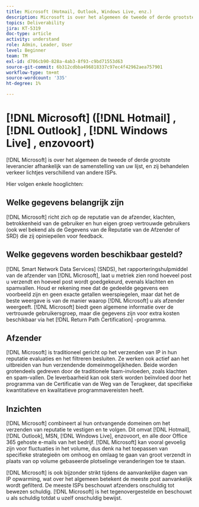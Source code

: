 ```yaml
---
title: Microsoft (Hotmail, Outlook, Windows Live, enz.)
description: Microsoft is over het algemeen de tweede of derde grootste leverancier afhankelijk van de samenstelling van uw lijst, en zij behandelen verkeer lichtjes verschillend van andere ISPs.
topics: Deliverability
jira: KT-5319
doc-type: article
activity: understand
role: Admin, Leader, User
level: Beginner
team: TM
exl-id: d706cb90-828a-4ab3-8f93-c9bd71553d63
source-git-commit: 6b312cdbba496818337c97ec4f42962aea757901
workflow-type: tm+mt
source-wordcount: '335'
ht-degree: 1%

---
```


# [!DNL Microsoft] ([!DNL Hotmail] , [!DNL Outlook] , [!DNL Windows Live] , enzovoort)

[!DNL Microsoft] is over het algemeen de tweede of derde grootste leverancier afhankelijk van de samenstelling van uw lijst, en zij behandelen verkeer lichtjes verschillend van andere ISPs.

Hier volgen enkele hooglichten:

## Welke gegevens belangrijk zijn

[!DNL Microsoft] richt zich op de reputatie van de afzender, klachten, betrokkenheid van de gebruiker en hun eigen groep vertrouwde gebruikers (ook wel bekend als de Gegevens van de Reputatie van de Afzender of SRD) die zij opiniepeilen voor feedback.

## Welke gegevens worden beschikbaar gesteld?

[!DNL Smart Network Data Services] (SNDS), het rapporteringshulpmiddel van de afzender van [!DNL Microsoft], laat u metriek zien rond hoeveel post u verzendt en hoeveel post wordt goedgekeurd, evenals klachten en spamvallen. Houd er rekening mee dat de gedeelde gegevens een voorbeeld zijn en geen exacte getallen weerspiegelen, maar dat het de beste weergave is van de manier waarop [!DNL Microsoft] u als afzender weergeeft. [!DNL Microsoft] biedt geen algemene informatie over de vertrouwde gebruikersgroep, maar die gegevens zijn voor extra kosten beschikbaar via het [!DNL Return Path Certification] -programma.

## Afzender

[!DNL Microsoft] is traditioneel gericht op het verzenden van IP in hun reputatie evaluaties en het filtreren besluiten. Ze werken ook actief aan het uitbreiden van hun verzendende domeinmogelijkheden. Beide worden grotendeels gedreven door de traditionele faam-invloeden, zoals klachten en spam-vallen. De leverbaarheid kan ook sterk worden beïnvloed door het programma van de Certificatie van de Weg van de Terugkeer, dat specifieke kwantitatieve en kwalitatieve programmavereisten heeft.

## Inzichten

[!DNL Microsoft] combineert al hun ontvangende domeinen om het verzenden van reputatie te vestigen en te volgen. Dit omvat [!DNL Hotmail], [!DNL Outlook], MSN, [!DNL Windows Live], enzovoort, en alle door Office 365 gehoste e-mails van het bedrijf. [!DNL Microsoft] kan vooral gevoelig zijn voor fluctuaties in het volume, dus denk na het toepassen van specifieke strategieën om omhoog en omlaag te gaan van groot verzendt in plaats van op volume gebaseerde plotselinge veranderingen toe te staan.

[!DNL Microsoft] is ook bijzonder strikt tijdens de aanvankelijke dagen van IP opwarming, wat over het algemeen betekent de meeste post aanvankelijk wordt gefilterd. De meeste ISPs beschouwt afzenders onschuldig tot bewezen schuldig. [!DNL Microsoft] is het tegenovergestelde en beschouwt u als schuldig totdat u uzelf onschuldig bewijst.
